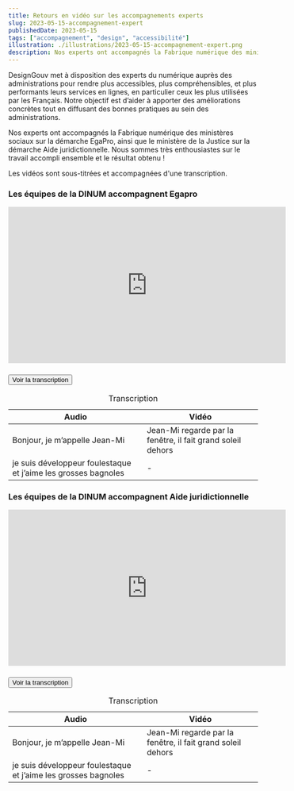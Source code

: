 ```yaml
---
title: Retours en vidéo sur les accompagnements experts
slug: 2023-05-15-accompagnement-expert
publishedDate: 2023-05-15
tags: ["accompagnement", "design", "accessibilité"]
illustration: ./illustrations/2023-05-15-accompagnement-expert.png
description: Nos experts ont accompagnés la Fabrique numérique des ministères sociaux sur la démarche EgaPro, ainsi que le ministère de la Justice sur la démarche Aide juridictionnelle. 
---
```


DesignGouv met à disposition des experts du numérique auprès des administrations pour rendre plus accessibles, plus compréhensibles, et plus performants leurs services en lignes, en particulier ceux les plus utilisées par les Français. Notre objectif est d’aider à apporter des améliorations concrètes tout en diffusant des bonnes pratiques au sein des administrations.

Nos experts ont accompagnés la Fabrique numérique des ministères sociaux sur la démarche EgaPro, ainsi que le ministère de la Justice sur la démarche Aide juridictionnelle. Nous sommes très enthousiastes sur le travail accompli ensemble et le résultat obtenu !

Les vidéos sont sous-titrées et accompagnées d'une transcription.

### Les équipes de la DINUM accompagnent Egapro

<iframe width="560" height="315" src="https://www.youtube.com/embed/IqaN_NtzjJ4" title="YouTube video player" frameborder="0" allow="accelerometer; autoplay; clipboard-write; encrypted-media; gyroscope; picture-in-picture; web-share" allowfullscreen></iframe>
<section class="fr-accordion">
<h3 class="fr-accordion__title">
    <button class="fr-accordion__btn" aria-expanded="false" aria-controls="accordion-video-1">Voir la transcription</button>
</h3>
<div class="fr-collapse fr-mb-4w" id="accordion-video-1">

<div class="fr-table  fr-table--no-caption">
<table>
<caption>Transcription</caption>
<thead>
    <tr>
    <th scope="col">Audio</th>
    <th scope="col">Vidéo</th>
    </tr>
</thead>
<tbody>
    <tr>
    <td>Bonjour, je m’appelle Jean-Mi</td>
    <td>Jean-Mi regarde par la  fenêtre, il fait grand soleil dehors</td>
    </tr>
    <tr>
    <td>je suis développeur foulestaque et j’aime les grosses bagnoles</td>
    <td>-</td>
    </tr>
</tbody>
</table>
</div>

</div></section>

### Les équipes de la DINUM accompagnent Aide juridictionnelle 

<iframe width="560" height="315" src="https://www.youtube.com/embed/2dBLlHYG34A" title="YouTube video player" frameborder="0" allow="accelerometer; autoplay; clipboard-write; encrypted-media; gyroscope; picture-in-picture; web-share" allowfullscreen></iframe>
<section class="fr-accordion">
<h3 class="fr-accordion__title">
    <button class="fr-accordion__btn" aria-expanded="false" aria-controls="accordion-video-2">Voir la transcription</button>
</h3>
<div class="fr-collapse fr-mb-4w" id="accordion-video-2">
    
<div class="fr-table  fr-table--no-caption">
<table>
<caption>Transcription</caption>
<thead>
    <tr>
    <th scope="col">Audio</th>
    <th scope="col">Vidéo</th>
    </tr>
</thead>
<tbody>
    <tr>
    <td>Bonjour, je m’appelle Jean-Mi</td>
    <td>Jean-Mi regarde par la  fenêtre, il fait grand soleil dehors</td>
    </tr>
    <tr>
    <td>je suis développeur foulestaque et j’aime les grosses bagnoles</td>
    <td>-</td>
    </tr>
</tbody>
</table>
</div>
